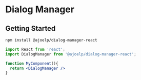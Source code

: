 # Dialog Manager

## Getting Started

```sh
npm install @ajoelp/dialog-manager-react
```

```jsx
import React from 'react';
import DialogManager from '@ajoelp/dialog-manager-react';

function MyComponent(){
  return <DialogManager />
}
```
